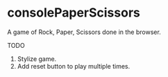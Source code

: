 # consolePaperScissors
A game of Rock, Paper, Scissors done in the browser.

TODO
  1) Stylize game.
  2) Add reset button to play multiple times.
